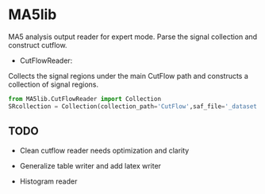 # MA5lib
 MA5 analysis output reader for expert mode. Parse the signal collection and construct cutflow.

* CutFlowReader:

Collects the signal regions under the main CutFlow path and constructs a collection of signal regions.

```python
from MA5lib.CutFlowReader import Collection
SRcollection = Collection(collection_path='CutFlow',saf_file='_dataset.saf', lumi=139.0)
```

## TODO

* Clean cutflow reader needs optimization and clarity

* Generalize table writer and add latex writer

* Histogram reader
